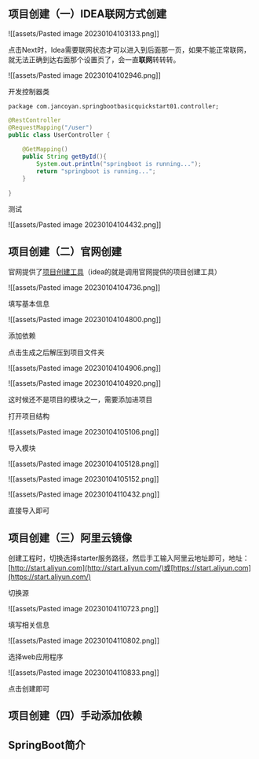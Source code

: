 ## 项目创建（一）IDEA联网方式创建

![[assets/Pasted image 20230104103133.png]]

点击Next时，Idea需要联网状态才可以进入到后面那一页，如果不能正常联网，就无法正确到达右面那个设置页了，会一直**联网**转转转。

![[assets/Pasted image 20230104102946.png]]


开发控制器类

`package com.jancoyan.springbootbasicquickstart01.controller;`

```java
@RestController  
@RequestMapping("/user")  
public class UserController {  
  
    @GetMapping()  
    public String getById(){  
        System.out.println("springboot is running...");  
        return "springboot is running...";  
    }  
  
}
```
测试

![[assets/Pasted image 20230104104432.png]]


## 项目创建（二）官网创建

官网提供了[项目创建工具](https://start.spring.io/)（idea的就是调用官网提供的项目创建工具）

![[assets/Pasted image 20230104104736.png]]

填写基本信息

![[assets/Pasted image 20230104104800.png]]

添加依赖

点击生成之后解压到项目文件夹

![[assets/Pasted image 20230104104906.png]]

![[assets/Pasted image 20230104104920.png]]

这时候还不是项目的模块之一，需要添加进项目

打开项目结构

![[assets/Pasted image 20230104105106.png]]

导入模块

![[assets/Pasted image 20230104105128.png]]

![[assets/Pasted image 20230104105152.png]]

![[assets/Pasted image 20230104110432.png]]

直接导入即可

## 项目创建（三）阿里云镜像

创建工程时，切换选择starter服务路径，然后手工输入阿里云地址即可，地址：[http://start.aliyun.com](http://start.aliyun.com/)或[https://start.aliyun.com](https://start.aliyun.com/)

切换源

![[assets/Pasted image 20230104110723.png]]

填写相关信息

![[assets/Pasted image 20230104110802.png]]

选择web应用程序

![[assets/Pasted image 20230104110833.png]]


点击创建即可


## 项目创建（四）手动添加依赖



## SpringBoot简介




